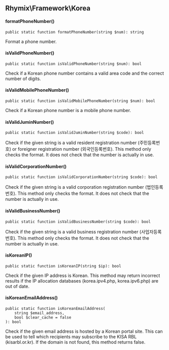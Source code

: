Rhymix\Framework\Korea
----------------------

#### formatPhoneNumber()

```
public static function formatPhoneNumber(string $num): string
```

Format a phone number.

#### isValidPhoneNumber()

```
public static function isValidPhoneNumber(string $num): bool
```

Check if a Korean phone number contains a valid area code and the correct number of digits.

#### isValidMobilePhoneNumber()

```
public static function isValidMobilePhoneNumber(string $num): bool
```

Check if a Korean phone number is a mobile phone number.

#### isValidJuminNumber()

```
public static function isValidJuminNumber(string $code): bool
```

Check if the given string is a valid resident registration number (주민등록번호)
or foreigner registration number (외국인등록번호).
This method only checks the format.
It does not check that the number is actually in use.

#### isValidCorporationNumber()

```
public static function isValidCorporationNumber(string $code): bool
```

Check if the given string is a valid corporation registration number (법인등록번호).
This method only checks the format.
It does not check that the number is actually in use.

#### isValidBusinessNumber()

```
public static function isValidBusinessNumber(string $code): bool
```

Check if the given string is a valid business registration number (사업자등록번호).
This method only checks the format.
It does not check that the number is actually in use.

#### isKoreanIP()

```
public static function isKoreanIP(string $ip): bool
```

Check if the given IP address is Korean.
This method may return incorrect results if the IP allocation databases
(korea.ipv4.php, korea.ipv6.php) are out of date.

#### isKoreanEmailAddress()

```
public static function isKoreanEmailAddress(
    string $email_address,
    bool $clear_cache = false
): bool
```

Check if the given email address is hosted by a Korean portal site.
This can be used to tell which recipients may subscribe to the KISA RBL (kisarbl.or.kr).
If the domain is not found, this method returns false.
